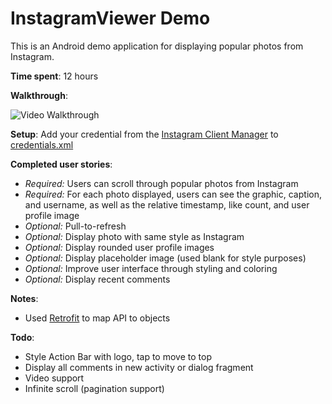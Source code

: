 # InstagramViewer Demo

This is an Android demo application for displaying popular photos from Instagram.

**Time spent**: 12 hours

**Walkthrough**:

![Video Walkthrough](http://i.imgur.com/ng7OjlO.gif)

**Setup**: Add your credential from the [Instagram Client Manager](https://instagram.com/developer/clients/manage/) to [credentials.xml](app/src/main/res/values/credentials.xml)

**Completed user stories**:
 - *Required:* Users can scroll through popular photos from Instagram
 - *Required:* For each photo displayed, users can see the graphic, caption, and username, as well as the relative timestamp, like count, and user profile image
 - *Optional:* Pull-to-refresh
 - *Optional:* Display photo with same style as Instagram
 - *Optional:* Display rounded user profile images
 - *Optional:* Display placeholder image (used blank for style purposes)
 - *Optional:* Improve user interface through styling and coloring
 - *Optional:* Display recent comments

**Notes**:
 - Used [Retrofit](https://github.com/square/retrofit) to map API to objects

**Todo**:
 - Style Action Bar with logo, tap to move to top
 - Display all comments in new activity or dialog fragment
 - Video support
 - Infinite scroll (pagination support)
